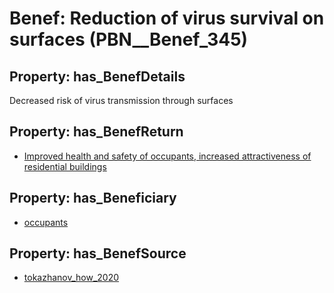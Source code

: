 # Benef: __Reduction of virus survival on surfaces__ (PBN__Benef_345)

## Property: has_BenefDetails

Decreased risk of virus transmission through surfaces

## Property: has_BenefReturn

* [Improved health and safety of occupants, increased attractiveness of residential buildings](../BenefReturn/PBN__BenefReturn_367)

## Property: has_Beneficiary

* [occupants](../Stakeholder/PBN__Stakeholder_92)

## Property: has_BenefSource

* [tokazhanov_how_2020](../Article/PBN__Article_67)

